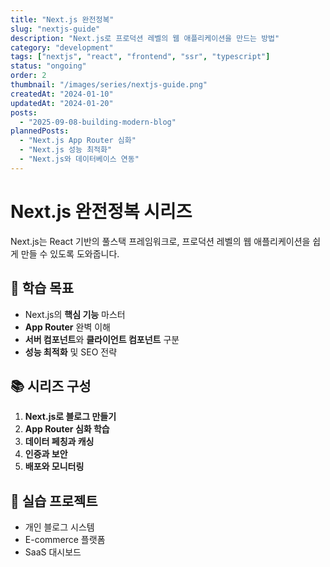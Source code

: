 ```yaml
---
title: "Next.js 완전정복"
slug: "nextjs-guide"
description: "Next.js로 프로덕션 레벨의 웹 애플리케이션을 만드는 방법"
category: "development"
tags: ["nextjs", "react", "frontend", "ssr", "typescript"]
status: "ongoing"
order: 2
thumbnail: "/images/series/nextjs-guide.png"
createdAt: "2024-01-10"
updatedAt: "2024-01-20"
posts:
  - "2025-09-08-building-modern-blog"
plannedPosts:
  - "Next.js App Router 심화"
  - "Next.js 성능 최적화"
  - "Next.js와 데이터베이스 연동"
---
```


# Next.js 완전정복 시리즈

Next.js는 React 기반의 풀스택 프레임워크로, 프로덕션 레벨의 웹 애플리케이션을 쉽게 만들 수 있도록 도와줍니다.

## 🎯 학습 목표

- Next.js의 **핵심 기능** 마스터
- **App Router** 완벽 이해
- **서버 컴포넌트**와 **클라이언트 컴포넌트** 구분
- **성능 최적화** 및 SEO 전략

## 📚 시리즈 구성

1. **Next.js로 블로그 만들기**
2. **App Router 심화 학습**
3. **데이터 페칭과 캐싱**
4. **인증과 보안**
5. **배포와 모니터링**

## 🚀 실습 프로젝트

- 개인 블로그 시스템
- E-commerce 플랫폼
- SaaS 대시보드